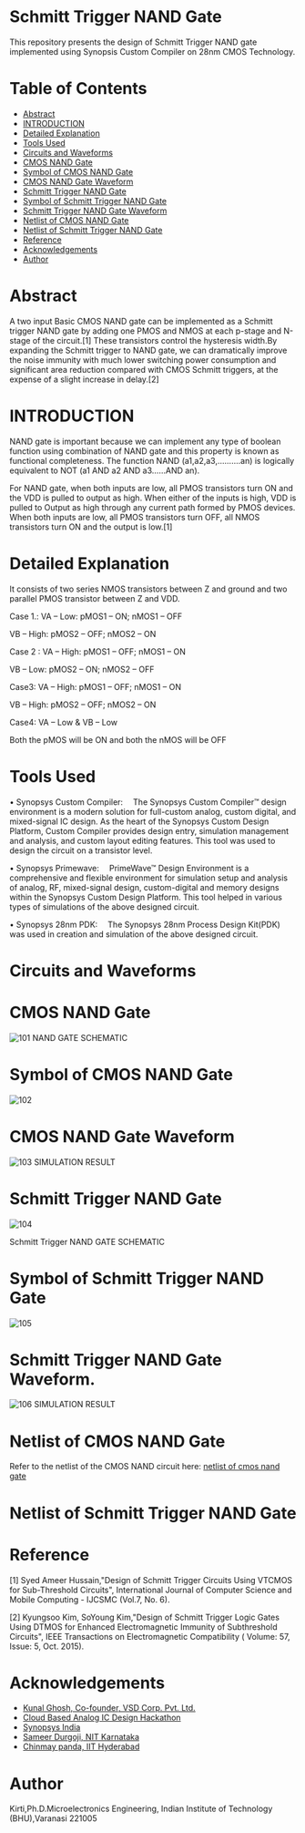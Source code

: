 #  Schmitt Trigger NAND Gate 
This repository presents the design of Schmitt Trigger NAND gate implemented using Synopsis Custom Compiler on 28nm CMOS Technology.
# Table of Contents
- [Abstract](https://github.com/shivbaba/kirti/edit/main/README.md#abstract)
- [INTRODUCTION](https://github.com/shivbaba/kirti/edit/main/README.md#introduction)
- [Detailed Explanation](https://github.com/shivbaba/kirti/edit/main/README.md#detailed-explanation)
- [Tools Used](https://github.com/shivbaba/kirti/edit/main/README.md#tools-used)
- [Circuits and Waveforms](https://github.com/shivbaba/kirti/edit/main/README.md#circuits-and-waveforms)
- [CMOS NAND Gate](https://github.com/shivbaba/kirti/edit/main/README.md#cmos-nand-gate)
- [Symbol of CMOS NAND Gate](https://github.com/shivbaba/kirti/edit/main/README.md#symbol-of-cmos-nand-gate)
- [CMOS NAND Gate Waveform](https://github.com/shivbaba/kirti/edit/main/README.md#cmos-nand-gate-waveform)
- [Schmitt Trigger NAND Gate](https://github.com/shivbaba/kirti/edit/main/README.md#schmitt-trigger-nand-gate-1)
- [Symbol of Schmitt Trigger NAND Gate](https://github.com/shivbaba/kirti/edit/main/README.md#symbol-of-schmitt-trigger-nand-gate)
- [Schmitt Trigger NAND Gate Waveform](https://github.com/shivbaba/kirti/edit/main/README.md#schmitt-trigger-nand-gate-waveform)
- [Netlist of CMOS NAND Gate](https://github.com/shivbaba/kirti/edit/main/README.md#netlist-of-cmos-nand-gate)
- [Netlist of Schmitt Trigger NAND Gate](https://github.com/shivbaba/kirti/edit/main/README.md#netlist-of-schmitt-trigger-nand-gate)
- [Reference](https://github.com/shivbaba/kirti/edit/main/README.md#reference)
- [Acknowledgements](https://github.com/shivbaba/kirti/edit/main/README.md#acknowledgements)
- [Author](https://github.com/shivbaba/kirti/edit/main/README.md#author)

# Abstract
A two input Basic CMOS NAND gate can be implemented as a Schmitt trigger NAND gate by
adding one PMOS and NMOS at each p-stage and N-stage of the circuit.[1] These transistors control the hysteresis width.By expanding the Schmitt trigger to NAND gate, we can dramatically improve the noise immunity with much lower switching power consumption and significant area reduction compared with CMOS Schmitt triggers, at the expense of a slight increase in delay.[2]
# INTRODUCTION
NAND gate is important because we can implement any
type of boolean function using combination of NAND gate
and this property is known as functional completeness. The
function NAND (a1,a2,a3,……….an) is logically equivalent to
NOT (a1 AND a2 AND a3……AND an). 

For NAND gate, when both inputs are low, all PMOS transistors turn ON and the VDD is pulled to output as
high. When either of the inputs is high, VDD is pulled to Output as high through any current path formed by
PMOS devices. When both inputs are low, all PMOS transistors turn OFF, all NMOS transistors turn ON and
the output is low.[1]
# Detailed Explanation
It consists of two series NMOS transistors between Z and
ground and two parallel PMOS transistor between Z and
VDD.

Case 1.: VA – Low: pMOS1 – ON; nMOS1 – OFF
 
 VB – High: pMOS2 – OFF; nMOS2 – ON

Case 2 : VA – High: pMOS1 – OFF; nMOS1 – ON
 
 VB – Low: pMOS2 – ON; nMOS2 – OFF

Case3: VA – High: pMOS1 – OFF; nMOS1 – ON
 
 VB – High: pMOS2 – OFF; nMOS2 – ON

Case4: VA – Low & VB – Low

Both the pMOS will be ON and both the nMOS will be OFF

# Tools Used
•	Synopsys Custom Compiler:  The Synopsys Custom Compiler™ design environment is a modern solution for full-custom analog, custom digital, and mixed-signal IC design. As the heart of the Synopsys Custom Design Platform, Custom Compiler provides design entry, simulation management and analysis, and custom layout editing features. This tool was used to design the circuit on a transistor level.

•	Synopsys Primewave:  PrimeWave™ Design Environment is a comprehensive and flexible environment for simulation setup and analysis of analog, RF, mixed-signal design, custom-digital and memory designs within the Synopsys Custom Design Platform. This tool helped in various types of simulations of the above designed circuit.

•	Synopsys 28nm PDK:  The Synopsys 28nm Process Design Kit(PDK) was used in creation and simulation of the above designed circuit.

# Circuits and Waveforms
# CMOS NAND Gate

![101](https://github.com/shivbaba/kirti/blob/main/cmos%20nand.png)
                    NAND GATE SCHEMATIC

# Symbol of CMOS NAND Gate
![102](https://github.com/shivbaba/kirti/blob/main/nand%20symbol.png)

# CMOS NAND Gate Waveform

![103](https://github.com/shivbaba/kirti/blob/main/cmos%20nand%20waveform.png)
                    SIMULATION RESULT 

# Schmitt Trigger NAND Gate
![104](https://github.com/shivbaba/kirti/blob/main/schmit%20triiger%20nand%20schematic.png)

Schmitt Trigger NAND GATE SCHEMATIC
  
# Symbol of Schmitt Trigger NAND Gate
![105](https://github.com/shivbaba/kirti/blob/main/schmitt%20trigger%20nand%20symbol.png)

# Schmitt Trigger NAND Gate Waveform.
![106](https://github.com/shivbaba/kirti/blob/main/schmitt%20nand%20waveform.png)
SIMULATION RESULT 

# Netlist of CMOS NAND Gate
Refer to the netlist of the CMOS NAND  circuit here: [netlist of cmos nand gate](https://github.com/shivbaba/kirti/blob/main/netlist%20of%20cmos%20nand%20gate)

# Netlist of Schmitt Trigger NAND Gate



# Reference
[1] Syed Ameer Hussain,"Design of Schmitt Trigger Circuits Using
VTCMOS for Sub-Threshold Circuits", International Journal of Computer Science and Mobile Computing - IJCSMC (Vol.7, No. 6).

[2] Kyungsoo Kim, SoYoung Kim,"Design of Schmitt Trigger Logic Gates Using DTMOS for Enhanced Electromagnetic Immunity of Subthreshold Circuits", IEEE Transactions on Electromagnetic Compatibility ( Volume: 57, Issue: 5, Oct. 2015).

# Acknowledgements
- [Kunal Ghosh, Co-founder, VSD Corp. Pvt. Ltd.](https://www.iith.ac.in/events/2022/02/15/Cloud-Based-Analog-IC-Design-Hackathon/)
- [Cloud Based Analog IC Design Hackathon](https://www.iith.ac.in/events/2022/02/15/Cloud-Based-Analog-IC-Design-Hackathon/')
- [Synopsys India](https://www.synopsys.com/)
- [Sameer Durgoji, NIT Karnataka](https://www.iith.ac.in/events/2022/02/15/Cloud-Based-Analog-IC-Design-Hackathon/)
- [Chinmay panda, IIT Hyderabad](https://www.iith.ac.in/events/2022/02/15/Cloud-Based-Analog-IC-Design-Hackathon/)

# Author
 Kirti,Ph.D.Microelectronics Engineering, Indian Institute of Technology (BHU),Varanasi 221005

